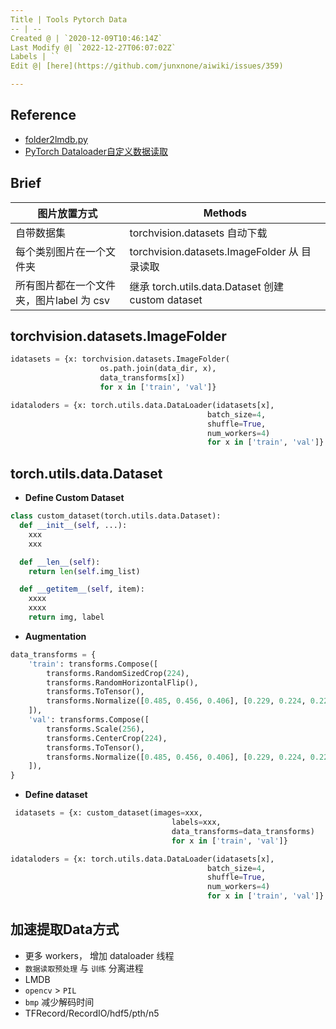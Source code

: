 ```yaml
---
Title | Tools Pytorch Data
-- | --
Created @ | `2020-12-09T10:46:14Z`
Last Modify @| `2022-12-27T06:07:02Z`
Labels | ``
Edit @| [here](https://github.com/junxnone/aiwiki/issues/359)

---
```

## Reference
- [folder2lmdb.py](https://github.com/Lyken17/Efficient-PyTorch/tree/master/tools)
- [PyTorch Dataloader自定义数据读取](https://www.cnblogs.com/kk17/p/10105862.html)

## Brief
图片放置方式 | Methods
-- | --
自带数据集 | torchvision.datasets 自动下载
每个类别图片在一个文件夹 | torchvision.datasets.ImageFolder 从 目录读取
所有图片都在一个文件夹，图片label 为 csv | 继承 torch.utils.data.Dataset 创建 custom dataset




## torchvision.datasets.ImageFolder

```python
idatasets = {x: torchvision.datasets.ImageFolder(
                    os.path.join(data_dir, x),
                    data_transforms[x]) 
                    for x in ['train', 'val']}

idataloders = {x: torch.utils.data.DataLoader(idatasets[x],     
                                            batch_size=4, 
                                            shuffle=True,
                                            num_workers=4) 
                                            for x in ['train', 'val']}
```

## torch.utils.data.Dataset

- **Define Custom Dataset**
```python
class custom_dataset(torch.utils.data.Dataset):
  def __init__(self, ...):
    xxx
    xxx

  def __len__(self):
    return len(self.img_list)

  def __getitem__(self, item):
    xxxx
    xxxx
    return img, label

```
- **Augmentation**
```python
data_transforms = {
    'train': transforms.Compose([
        transforms.RandomSizedCrop(224),
        transforms.RandomHorizontalFlip(),
        transforms.ToTensor(),
        transforms.Normalize([0.485, 0.456, 0.406], [0.229, 0.224, 0.225])
    ]),
    'val': transforms.Compose([
        transforms.Scale(256),
        transforms.CenterCrop(224),
        transforms.ToTensor(),
        transforms.Normalize([0.485, 0.456, 0.406], [0.229, 0.224, 0.225])
    ]),
}
```
- **Define dataset**
```python
 idatasets = {x: custom_dataset(images=xxx,
                                    labels=xxx,
                                    data_transforms=data_transforms)
                                    for x in ['train', 'val']}

idataloders = {x: torch.utils.data.DataLoader(idatasets[x],     
                                            batch_size=4, 
                                            shuffle=True,
                                            num_workers=4) 
                                            for x in ['train', 'val']}
```

## 加速提取Data方式
- 更多 workers， 增加 dataloader 线程
- `数据读取预处理` 与 `训练` 分离进程
- LMDB
- `opencv` > `PIL`
- `bmp` 减少解码时间
- TFRecord/RecordIO/hdf5/pth/n5
